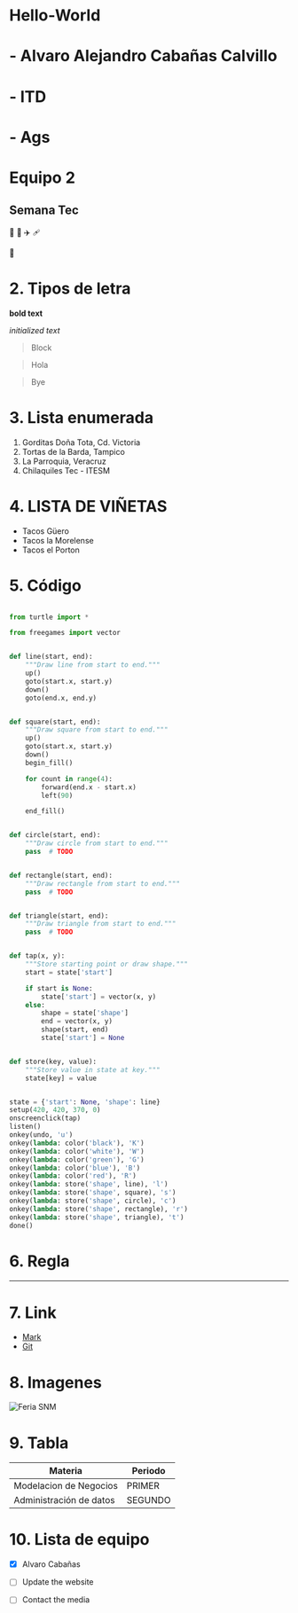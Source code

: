 # Hello-World
# - Alvaro Alejandro Cabañas Calvillo 
# - ITD 
# - Ags
# Equipo 2
## **Semana Tec**

🥇
🎱
✈️
🩹

🍓
# 2. Tipos de letra

**bold text**

*initialized text*

>Block

>Hola

>Bye

# 3. Lista enumerada
1. Gorditas Doña Tota, Cd. Victoria
2. Tortas de la Barda, Tampico
3. La Parroquia, Veracruz
4. Chilaquiles Tec - ITESM

# 4. LISTA DE VIÑETAS
-  Tacos Güero
-  Tacos la Morelense
-  Tacos el Porton


# 5. Código

```Python 

from turtle import *

from freegames import vector


def line(start, end):
    """Draw line from start to end."""
    up()
    goto(start.x, start.y)
    down()
    goto(end.x, end.y)


def square(start, end):
    """Draw square from start to end."""
    up()
    goto(start.x, start.y)
    down()
    begin_fill()

    for count in range(4):
        forward(end.x - start.x)
        left(90)

    end_fill()


def circle(start, end):
    """Draw circle from start to end."""
    pass  # TODO


def rectangle(start, end):
    """Draw rectangle from start to end."""
    pass  # TODO


def triangle(start, end):
    """Draw triangle from start to end."""
    pass  # TODO


def tap(x, y):
    """Store starting point or draw shape."""
    start = state['start']

    if start is None:
        state['start'] = vector(x, y)
    else:
        shape = state['shape']
        end = vector(x, y)
        shape(start, end)
        state['start'] = None


def store(key, value):
    """Store value in state at key."""
    state[key] = value


state = {'start': None, 'shape': line}
setup(420, 420, 370, 0)
onscreenclick(tap)
listen()
onkey(undo, 'u')
onkey(lambda: color('black'), 'K')
onkey(lambda: color('white'), 'W')
onkey(lambda: color('green'), 'G')
onkey(lambda: color('blue'), 'B')
onkey(lambda: color('red'), 'R')
onkey(lambda: store('shape', line), 'l')
onkey(lambda: store('shape', square), 's')
onkey(lambda: store('shape', circle), 'c')
onkey(lambda: store('shape', rectangle), 'r')
onkey(lambda: store('shape', triangle), 't')
done()

```

# 6. Regla
------

# 7. Link
- [Mark](https://www.markdownguide.org/cheat-sheet/)
- [Git](https://docs.github.com/es/get-started/start-your-journey/hello-world)
# 8. Imagenes
 ![Feria SNM](https://www.mexicodesconocido.com.mx/sites/default/files/nodes/inline/feria-san-marcos-aguascalientes-2016-2.jpg)


# 9. Tabla

| Materia | Periodo|
| ----------- | ----------- |
| Modelacion de Negocios | PRIMER |
| Administración de datos| SEGUNDO |

# 10. Lista de equipo
- [x] Alvaro Cabañas
- [ ] Update the website
- [ ] Contact the media

